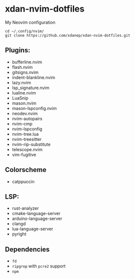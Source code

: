 # xdan-nvim-dotfiles
My Neovim configuration

```     
cd ~/.config/nvim/
git clone https://github.com/xdanep/xdan-nvim-dotfiles.git
```
## Plugins:
- bufferline.nvim
- flash.nvim
- gitsigns.nvim
- indent-blankline.nvim
- lazy.nvim
- lsp_signature.nvim
- lualine.nvim
- LuaSnip 
- mason.nvim
- mason-lspconfig.nvim
- neodev.nvim
- nvim-autopairs
- nvim-cmp
- nvim-lspconfig
- nvim-tree.lua 
- nvim-treesitter
- nvim-rip-substitute
- telescope.nvim
- vim-fugitive

## Colorscheme
- catppuccin

## LSP:
- rust-analyzer
- cmake-language-server
- arduino-language-server
- clangd
- lua-language-server
- pyright

## Dependencies
- `fd`
- `ripgrep` with `pcre2` support 
- `npm`
